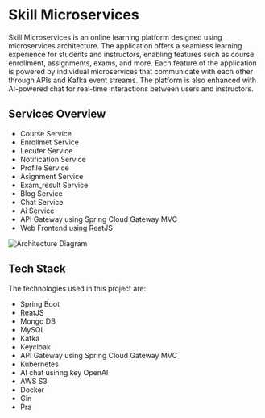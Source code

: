 # Skill Microservices
Skill Microservices is an online learning platform designed using microservices architecture. The application offers a seamless learning experience for students and instructors, enabling features such as course enrollment, assignments, exams, and more. Each feature of the application is powered by individual microservices that communicate with each other through APIs and Kafka event streams. The platform is also enhanced with AI-powered chat for real-time interactions between users and instructors.

## Services Overview
- Course Service
- Enrollmet Service 
- Lecuter Service
- Notification Service
- Profile Service
- Asignment Service
- Exam_result  Service
- Blog Service
- Chat Service
- Ai Service
- API Gateway using Spring Cloud Gateway MVC
- Web Frontend using ReatJS

 

 ![Architecture Diagram](https://i.imgur.com/Az3XXbq.jpeg)


## Tech Stack
The technologies used in this project are:
- Spring Boot
- ReatJS
- Mongo DB
- MySQL
- Kafka
- Keycloak
- API Gateway using Spring Cloud Gateway MVC
- Kubernetes
- AI chat usinng key OpenAI
- AWS S3
- Docker
- Gin
- Pra

